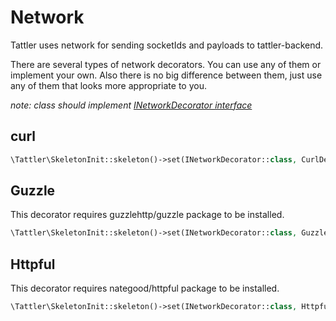 # Network

Tattler uses network for sending socketIds and payloads to tattler-backend.

There are several types of network decorators. You can use any of them or implement your own.
Also there is no big difference between them, just use any of them that looks more appropriate to you. 

_note: class should implement [INetworkDecorator interface](https://github.com/Oktopost/Tattler-php/blob/master/src/Tattler/Base/Decorators/INetworkDecorator.php)_

## curl
```php
\Tattler\SkeletonInit::skeleton()->set(INetworkDecorator::class, CurlDecorator::class);
```

## Guzzle
This decorator requires guzzlehttp/guzzle package to be installed.

```php
\Tattler\SkeletonInit::skeleton()->set(INetworkDecorator::class, GuzzleDecorator::class);
```

## Httpful
This decorator requires nategood/httpful package to be installed.

```php
\Tattler\SkeletonInit::skeleton()->set(INetworkDecorator::class, HttpfulDecorator::class);
```
